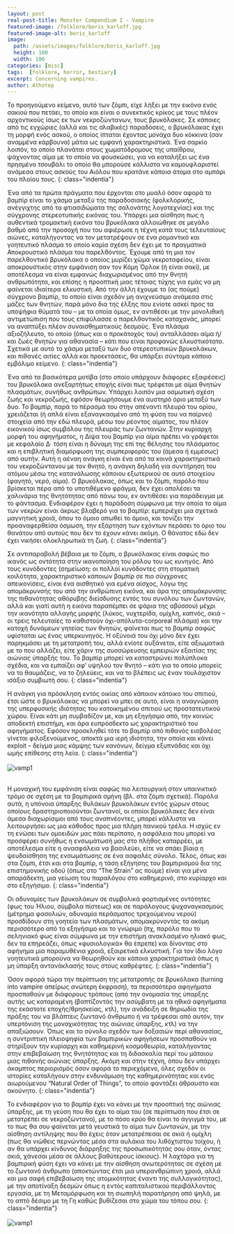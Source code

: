 ```yaml
---
layout: post
real-post-title: Monster Compendium I - Vampire
featured-image: /folklore/boris_karloff.jpg
featured-image-alt: boris_karloff
image:
  path: /assets/images/folklore/boris_karloff.jpg
  height: 100
  width: 100
categories: [misc]
tags:  [folklore, horror, bestiary]
excerpt: Concerning vampires.
author: Athotep
---
```


Το προηγούμενο κείμενο, αυτό των ζόμπι, είχε λήξει με την εικόνα ενός σακιού που πετάει, το οποίο και είναι ο συνεκτικός κρίκος με τους πλέον αρχοντικούς ίσως εκ των νεκροζώντανων, τους βρυκόλακες. Σε κάποιες από τις εγχώριες (αλλά και τις σλαβικές) παραδόσεις, ο βρυκόλακας έχει τη μορφή ενός ασκού, ο οποίος ίπταται έχοντας μονάχα δυο κόκκινα (σαν αναμμένα κάρβουνα) μάτια ως εμφανή χαρακτηριστικά. Ένα σαρκίο λοιπόν, το οποίο πλανάται στους χωματόδρομους της υπαίθρου, ψάχνοντας αίμα με το οποίο να φουσκώσει, για να καταλήξει ως ένα πρησμένο τσουβάλι το οποίο θα μπορούσε κάλλιστα να καμουφλαριστεί ανάμεσα στους ασκούς του Αιόλου που κρατάνε κάποια άτομα στο αμπάρι του πλοίου τους.
{: class="indentia"}

Ένα από τα πρώτα πράγματα που έρχονται στο μυαλό όσον αφορά το βαμπίρ είναι το χάσμα μεταξύ της παραδοσιακής (φολκλορικής, ανέγγιχτης από τα φτιασιδώματα της σαλονάτης λογοτεχνίας) και της σύγχρονης στερεοτυπικής εικόνας του. Υπάρχει μια αίσθηση πως η αυθεντικά τρομακτική εικόνα του βρυκόλακα αλλοιώθηκε σε μεγάλο βαθμό από την προσοχή που του αφιέρωσε η τέχνη κατά τους τελευταίους αιώνες, καταλήγοντας να τον μετατρέψουν σε ένα ρομαντικό και γοητευτικό πλάσμα το οποίο καμία σχέση δεν έχει με το πραγματικά Αποκρουστικό πλάσμα του παρελθόντος. Έχουμε από τη μια τον παρελθοντικό βρυκόλακα ο οποίος μυρίζει χώμα νεκροταφείου, είναι αποκρουστικός στην εμφάνιση σαν τον Κόμη Όρλοκ (ή είναι σακί), με αποτέλεσμα να είναι εμφανώς διαχωρισμένος από την θνητή ανθρωπότητα, και επίσης η προοπτική μιας τέτοιας τύχης για εμάς να μη φαίνεται ιδιαίτερα ελκυστική. Από την άλλη έχουμε το (ας πούμε) σύγχρονο βαμπίρ, το οποίο είναι σχεδόν μη ανιχνεύσιμο ανάμεσα στις μάζες των θνητών, παρά μόνο δια της έλξης που ενίοτε ασκεί προς τα υποψήφια θύματά του – με τα οποία όμως, εν αντιθέσει με την μονολιθική αντιμετώπιση που τους επιφύλασσε ο παρελθοντικός καταχανάς, μπορεί να αναπτύξει πλέον συναισθηματικούς δεσμούς. Ένα πλάσμα αξιοζήλευτο, το οποίο (όπως και ο προκάτοχός του) ανταλλάσσει αίμα ή/και ζωές θνητών για αθανασία – κάτι που είναι προφανώς ελκυστικότατο. Σχετικά με αυτό το χάσμα μεταξύ των δυο στερεοτυπικών βρυκολάκων, και πιθανές αιτίες αλλά και προεκτάσεις, θα υπάρξει σύντομα κάποιο εμβόλιμο κείμενο.
{: class="indentia"}

Ένα από τα βασικότερα μοτίβα (στο οποίο υπάρχουν διάφορες εξαιρέσεις) του βρυκόλακα ανεξαρτήτως εποχής είναι πως τρέφεται με αίμα θνητών πλασμάτων, συνήθως ανθρώπων. Υπάρχει λοιπόν μια οσμωτική σχέση ζωής και νεκροζωής, εφόσον θεωρήσουμε ένα αυστηρό όριο μεταξύ των δυο. Το βαμπίρ, παρά το πέρασμά του στην απέναντι πλευρά του ορίου, χρειάζεται (ή απλά είναι εξαναγκασμένο από τη φύση του να παίρνει) στοιχεία από την εδώ πλευρά, μέσω του ρέοντος αίματος, του πλέον εικονικού ίσως συμβόλου της πλευράς των ζωντανών. Στην κυρίαρχη μορφή του αφηγήματος, η Δίψα του βαμπίρ για αίμα πρέπει να γράφεται με κεφαλαίο Δ· τόση είναι η δύναμη της επί της θέλησης του πλάσματος και η επιβλητική διαμόρφωση της συμπεριφοράς του (άμεσα ή εμμέσως) από αυτήν. Αυτή η αέναη ανάγκη είναι ένα από τα κοινά χαρακτηριστικά του νεκροζώντανου με τον θνητό, η ανάγκη δηλαδή για συντήρηση του ατόμου μέσω της κατανάλωσης κάποιου εξωτερικού σε αυτό στοιχείου (φαγητό, νερό, αίμα). Ο βρυκόλακας, όπως και το ζόμπι, παρόλο που βρίσκεται πέρα από το υποτιθέμενο φράγμα, δεν έχει απολέσει τα χαλινάρια της θνητότητας από πάνω του, εν αντιθέσει για παράδειγμα με το φάντασμα. Ενδιαφέρον έχει η παράδοση σύμφωνα με την οποία το αίμα των νεκρών είναι άκρως βλαβερό για το βαμπίρ: εμπεριέχει μια σχετικά μαγνητική χροιά, όπου το όμοιο απωθεί το όμοιο, και τονίζει την προαναφερθείσα όσμωση, την εξάρτηση των εχόντων περάσει το όριο του θανάτου από αυτούς που δεν το έχουν κάνει ακόμη. Ο θάνατος εδώ δεν έχει νικήσει ολοκληρωτικά τη ζωή.
{: class="indentia"}

Σε αντιπαραβολή βέβαια με το ζόμπι, ο βρυκόλακας είναι σαφώς πιο ικανός ως οντότητα στην ικανοποίηση του ρόλου του ως κυνηγός. Από τους κυνόδοντες (σημείωση: οι πολλοί κυνόδοντες στη στοματική κοιλότητα, χαρακτηριστικό κάποιων βαμπίρ σε πιο σύγχρονες απεικονίσεις, είναι ένα αισθητικό για εμένα αίσχος, λόγω της απομάκρυνσής του από την ανθρώπινη εικόνα, και άρα της απομάκρυνσης της πιθανότητας αθόρυβης διείσδυσης εντός του συνόλου των ζωντανών, αλλά και γιατί αυτή η εικόνα παραπέμπει σε ψάρια της αβύσσου) μέχρι την ικανότητα αλλαγής μορφής (λύκος, νυχτερίδα, ομίχλη, καπνός, σκιά – οι τρεις τελευταίες το καθιστούν όχι-απόλυτα-corporeal πλάσμα) και την κατοχή δυνάμεων γητείας των θνητών, φαίνεται πως το βαμπίρ σαφώς υφίσταται ως ένας υπερκυνηγός. Η οξύνοιά του όχι μόνο δεν έχει παρηκμάσει με τη μετατροπή του, αλλά ενίοτε αυξάνεται, είτε αξιωματικά με το που αλλάζει, είτε χάριν της συσσώρευσης εμπειριών εξαιτίας της αιώνιας ύπαρξής του. Το βαμπίρ μπορεί να καταστρώνει πολύπλοκα σχέδια, και να εμπαίζει αφ’ υψηλού τον θνητό – κάτι για το οποίο μπορείς να το θαυμάζεις, να το ζηλεύεις, και να το βλέπεις ως έναν τουλάχιστον ισάξιο συμβιωτή σου.
{: class="indentia"}

Η ανάγκη για πρόσκληση εντός οικίας από κάποιον κάτοικο του σπιτιού, έτσι ώστε ο βρυκόλακας να μπορεί να μπει σε αυτό, είναι η αναγνώριση της υπερφυσικής ιδιότητας του κατοικημένου σπιτιού ως προστατευτικού χώρου. Είναι κάτι μη συμβαδίζον με, και μη εξηγήσιμο από, την κοινώς αποδεκτή επιστήμη, και άρα ευπρόσδεκτο ως χαρακτηριστικό του αφηγήματος. Εφόσον προσκληθεί τότε το βαμπίρ από πιθανός εισβολέας γίνεται φιλοξενούμενος, αποκτά μια ιερή ιδιότητα, την οποία και κάνει exploit – δείγμα μιας κάμψης των κανόνων, δείγμα εξυπνάδας και όχι ωμής επίθεσης στη λεία.
{: class="indentia"}  
<br>
![vamp1](/assets/images/folklore/le_vampire.jpg)  
<br>

Η μοναχική του εμφάνιση είναι σαφώς πιο λειτουργική στον υπαινικτικό τρόμο σε σχέση με τα βαμπιρικά σμήνη (βλ. στα ζόμπι σχετικά). Παρόλα αυτά, η υπόνοια ύπαρξης θυλάκων βρυκολάκων εντός χώρων στους οποίους δραστηριοποιούνται ζωντανοί, οι οποίοι βρυκόλακες δεν είναι άμεσα διαχωρίσιμοι από τους αναπνέοντες, μπορεί κάλλιστα να λειτουργήσει ως μια κάθοδος προς μια πλήρη πανικού τρέλα. Η ισχύς εν τη ενώσει των ομοειδών μας πάει περίπατο, η ασφάλεια που μπορεί να προσφέρει συνήθως η ενσωμάτωσή μας στο πλήθος καταρρέει, με αποτέλεσμα είτε η ανασφάλεια να βασιλεύει, είτε να σπάει βίαια η ψευδαίσθηση της ενσωμάτωσης σε ένα ασφαλές σύνολο. Τέλος, όπως και στα ζόμπι, έτσι και στα βαμπίρ, η τάση εξήγησης του βαμπιρισμού δια της επιστημονικής οδού (όπως στο “The Strain” ας πούμε) είναι για μένα απαράδεκτη, μια γείωση του παραλόγου στο καθημερινό, στο κυρίαρχο και στο εξηγήσιμο.
{: class="indentia"}

Οι αδυναμίες των βρυκολάκων σε συμβολικά φορτισμένες οντότητες (φως του Ήλιου, σύμβολα πίστεως) και σε παράλογους ψυχαναγκασμούς (μέτρημα φασολιών, αδυναμία περάσματος τρεχούμενου νερού) προσδίδουν στη γοητεία των πλασμάτων, απομακρύνοντάς τα ακόμη περισσότερο από το εξηγήσιμο και το γνώριμο (πχ, παρόλο που το σεληνιακό φως είναι σύμφωνα με την επιστήμη ανακλασμένο ηλιακό φως, δεν τα επηρεάζει, όπως «φυσιολογικά» θα έπρεπε) και δίνοντας στο αφήγημα μια παραμυθένια χροιά, εξαιρετικά ελκυστική. Για τον ίδιο λόγο γοητευτικά μπορούνα να θεωρηθούν και κάποια χαρακτηριστικά όπως η μη ύπαρξη αντανάκλασής τους στους καθρέφτες.
{: class="indentia"}

Όσον αφορά τώρα την περίπτωση της μετατροπής σε βρυκόλακα (turning into vampire απείρως ανώτερη έκφραση), τα περισσότερα αφηγήματα προσπαθούν με διάφορους τρόπους (από την ονομασία της ύπαρξης αυτής ως καταραμένη (βαπτίζοντάς την ασύμβατη με τα ηθικά αφηγήματα της εκάστοτε εποχής/θρησκείας, κτλ), την ανάδειξη σε θηριωδία της πράξης του να βλάπτεις ζωντανό άνθρωπο ή να τρέφεσαι από αυτόν, την υπερτόνιση της μοναχικότητας της αιώνιας ύπαρξης, κτλ) να την απαξιώσουν. Όπως και το σύνολο σχεδόν των δοξασιών περί αθανασίας, η συντριπτική πλειοψηφία των βαμπιρικών αφηγήσεων προσπαθούν να στηρίξουν την κυρίαρχη και καθημερινή κοσμοθεωρία, καταλήγοντας στην επιβεβαίωση της θνητότητας και τη διδασκαλία περί του μάταιου μιας πιθανής αιώνιας ύπαρξης. Ακόμη και στην τέχνη, όπου δεν υπάρχει άκαμπτος περιορισμός όσον αφορά το περιεχόμενο, όλες σχεδόν οι ιστορίες καταλήγουν στην ενδυνάμωση της καθημερινότητας και ενός αιωρούμενου “Natural Order of Things”, το οποίο φαντάζει άθραυστο και ακούνητο.
{: class="indentia"}

Το ενδιαφέρον για το βαμπίρ έχει να κάνει με την προοπτική της αιώνιας ύπαρξης, με τη γεύση που θα έχει το αίμα του (σε περίπτωση που έτσι σε μετατρέπει σε νεκροζώντανο), με το πόσο κρύο θα είναι το άγγιγμά του, με το πως θα σου φαίνεται μετά γευστικά το αίμα των ζωντανών, με την αίσθηση αντίληψης που θα έχεις όταν μετατρέπεσαι σε σκιά ή ομίχλη (πως θα νιώθεις περνώντας μέσα στα αυλάκια του λιθόχτιστου τοίχου, ή αν θα υπάρχει κίνδυνος διάρρηξης της προσωπικότητάς σου όταν, όντας σκιά, χάνεσαι μέσα σε άλλους βαθύτερους ίσκιους). Η λαχτάρα για τη βαμπιρική φύση έχει να κάνει με την αίσθηση ανωτερότητας σε σχέση με το ζωντανό άνθρωπο (αποκτώντας έτσι μια υπερανθρώπινη χροιά, αλλά και μια σαφή επιβεβαίωση της ατομικότητας έναντι της συλλογικότητας), με την αποτίναξη δεσμών όπως η εντός καπιταλιστικού περιβάλλοντος εργασία, με τη Μεταμόρφωση και τη σιωπηλή παρατήρηση από ψηλά, με το απτό δέσιμο με τη Γη καθώς βυθίζεσαι στο χώμα του τόπου σου.
{: class="indentia"}  
<br>
![vamp1](/assets/images/folklore/sicinski.png)
